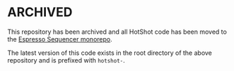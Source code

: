 # ARCHIVED

This repository has been archived and all HotShot code has been moved to the [Espresso Sequencer monorepo](https://github.com/EspressoSystems/espresso-sequencer).

The latest version of this code exists in the root directory of the above repository and is prefixed with `hotshot-`.
